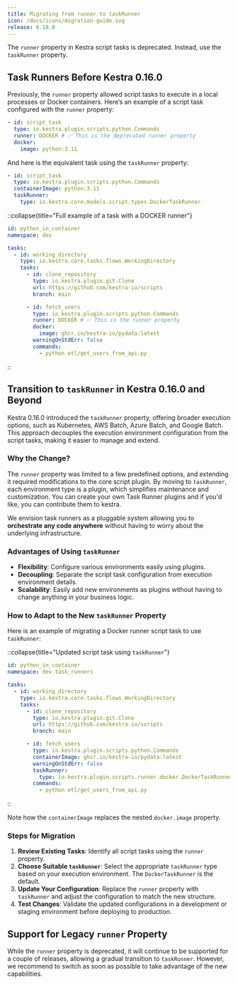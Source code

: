 ```yaml
---
title: Migrating from runner to taskRunner
icon: /docs/icons/migration-guide.svg
release: 0.18.0
---
```


The `runner` property in Kestra script tasks is deprecated. Instead, use the `taskRunner` property.

## Task Runners Before Kestra 0.16.0

Previously, the `runner` property allowed script tasks to execute in a local processes or Docker containers. Here’s an example of a script task configured with the `runner` property:

```yaml
- id: script_task
  type: io.kestra.plugin.scripts.python.Commands
  runner: DOCKER # ✅ This is the deprecated runner property
  docker:
    image: python:3.11
```

And here is the equivalent task using the `taskRunner` property:
```yaml
- id: script_task
  type: io.kestra.plugin.scripts.python.Commands
  containerImage: python:3.11
  taskRunner:
    type: io.kestra.core.models.script.types.DockerTaskRunner
```

::collapse{title="Full example of a task with a DOCKER runner"}
```yaml
id: python_in_container
namespace: dev

tasks:
  - id: working_directory
    type: io.kestra.core.tasks.flows.WorkingDirectory
    tasks:
      - id: clone_repository
        type: io.kestra.plugin.git.Clone
        url: https://github.com/kestra-io/scripts
        branch: main

      - id: fetch_users
        type: io.kestra.plugin.scripts.python.Commands
        runner: DOCKER # ✅ This is the runner property
        docker:
          image: ghcr.io/kestra-io/pydata:latest
        warningOnStdErr: false
        commands:
          - python etl/get_users_from_api.py
```
::

## Transition to `taskRunner` in Kestra 0.16.0 and Beyond

Kestra 0.16.0 introduced the `taskRunner` property, offering broader execution options, such as Kubernetes, AWS Batch, Azure Batch, and Google Batch. This approach decouples the execution environment configuration from the script tasks, making it easier to manage and extend.

### Why the Change?

The `runner` property was limited to a few predefined options, and extending it required modifications to the core script plugin. By moving to `taskRunner`, each environment type is a plugin, which simplifies maintenance and customization. You can create your own Task Runner plugins and if you'd like, you can contribute them to kestra.

We envision task runners as a pluggable system allowing you to **orchestrate any code anywhere** without having to worry about the underlying infrastructure.

### Advantages of Using `taskRunner`

- **Flexibility**: Configure various environments easily using plugins.
- **Decoupling**: Separate the script task configuration from execution environment details.
- **Scalability**: Easily add new environments as plugins without having to change anything in your business logic.

### How to Adapt to the New `taskRunner` Property

Here is an example of migrating a Docker runner script task to use `taskRunner`:

::collapse{title="Updated script task using `taskRunner`"}
```yaml
id: python_in_container
namespace: dev.task_runners

tasks:
  - id: working_directory
    type: io.kestra.core.tasks.flows.WorkingDirectory
    tasks:
      - id: clone_repository
        type: io.kestra.plugin.git.Clone
        url: https://github.com/kestra-io/scripts
        branch: main

      - id: fetch_users
        type: io.kestra.plugin.scripts.python.Commands
        containerImage: ghcr.io/kestra-io/pydata:latest
        warningOnStdErr: false
        taskRunner:
          type: io.kestra.plugin.scripts.runner.docker.DockerTaskRunner
        commands:
          - python etl/get_users_from_api.py
```
::

Note how the `containerImage` replaces the nested `docker.image` property.

### Steps for Migration

1. **Review Existing Tasks**: Identify all script tasks using the `runner` property.
2. **Choose Suitable `taskRunner`**: Select the appropriate `taskRunner` type based on your execution environment. The `DockerTaskRunner` is the default.
3. **Update Your Configuration**: Replace the `runner` property with `taskRunner` and adjust the configuration to match the new structure.
4. **Test Changes**: Validate the updated configurations in a development or staging environment before deploying to production.

## Support for Legacy `runner` Property

While the `runner` property is deprecated, it will continue to be supported for a couple of releases, allowing a gradual transition to `taskRunner`. However, we recommend to switch as soon as possible to take advantage of the new capabilities.
